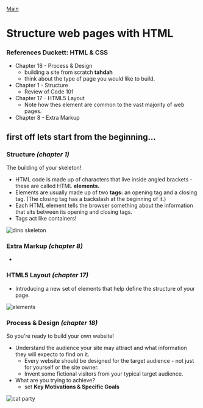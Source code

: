 [Main](https://amberfalbo.github.io/learning-journal/)

# Structure web pages with HTML

### References **Duckett: HTML & CSS**
* Chapter 18 - Process & Design
    * building a site from scratch **tahdah**
    * think about the type of page you would like to build.
* Chapter 1 - Structure
    * Review of Code 101
* Chapter 17 - HTML5 Layout
    * Note how thes element are common to the vast majority of web pages.
* Chapter 8 - Extra Markup

## first off lets start from the beginning...

### **Structure** *(chapter 1)*

The building of your skeleton!
* HTML code is made up of characters that live inside angled brackets - these are called HTML **elements.** 
* Elements are usually made up of two **tags:** an opening tag and a closing tag. (The closing tag has a backslash at the beginning of it.)
* Each HTML element tells the browser something about the information that sits between its opening and closing tags.
* Tags act like containers!


![dino skeleton](https://svgsilh.com/svg/2525420.svg)

### **Extra Markup** *(chapter 8)*
*


### **HTML5 Layout** *(chapter 17)*
* Introducing a new set of elements that help define the structure of your page.
    
![elements](https://encrypted-tbn0.gstatic.com/images?q=tbn%3AANd9GcRBD6qRRURzXMupLQ9bd4SDsRvjiJebntbB2C6f67G24fqNDlXd&usqp=CAU)


### **Process & Design** *(chapter 18)*

So you're ready to build your own website!
* Understand the audience your site may attract and what information they will expecto to find on it.
    * Every website should be designed for the target audience - not just for yourself or the site owner.
    * Invent some fictional visitors from your typical target audience. 
* What are you trying to achieve?
    * set **Key Motivations & Specific Goals**

![cat party](https://www.publicdomainpictures.net/pictures/310000/velka/cats-party-at-the-campfire.jpg)
